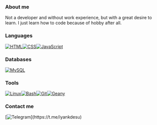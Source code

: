 ### About me
Not a developer and without work experience, but with a great desire to learn. I just learn how to code because of hobby after all.

### Languages
[![HTML](https://img.shields.io/badge/HTML-FAD7A0?style=for-the-badge&logo=HTML5&logoColor=white)](https://html.com/)[![CSS](https://img.shields.io/badge/CSS-F8D1A4?style=for-the-badge&logo=CSS3&logoColor=white)](http://www.css3.com/)[![JavaScript](https://img.shields.io/badge/JavaScript-F5CBA7?style=for-the-badge&logo=javascript&logoColor=white)](http://www.ecmascript.org/)

### Databases
[![MySQL](https://img.shields.io/badge/MySQL-FAD7A0?style=for-the-badge&logo=mysql&logoColor=white)](http://www.ecmascript.org/)

### Tools
[![Linux](https://img.shields.io/badge/Linux-FAD7A0?style=for-the-badge&logo=linux&logoColor=white)](https://manjarolinux.org/)[![Bash](https://img.shields.io/badge/Bash-F8D1A4?style=for-the-badge&logo=gnu-bash&logoColor=white)](https://www.gnu.org/software/bash/)[![Git](https://img.shields.io/badge/Git-F5CBA7?style=for-the-badge&logo=git&logoColor=white)](https://git-scm.com/)[![Geany](https://img.shields.io/badge/Geany-F1C3A0?style=for-the-badge&logo=geany&logoColor=white)](https://geany.org/)

### Contact me
[![Telegram](https://img.shields.io/badge/Telegram-FAD7A0?)](https://t.me/iyankdesu)
